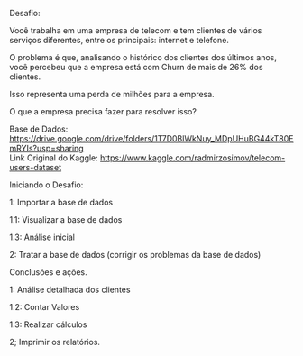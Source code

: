 Desafio:

Você trabalha em uma empresa de telecom e tem clientes de vários serviços diferentes, entre os principais: internet e telefone.

O problema é que, analisando o histórico dos clientes dos últimos anos, você percebeu que a empresa está com Churn de mais de 26% dos clientes.

Isso representa uma perda de milhões para a empresa.

O que a empresa precisa fazer para resolver isso?

Base de Dados: https://drive.google.com/drive/folders/1T7D0BlWkNuy_MDpUHuBG44kT80EmRYIs?usp=sharing <br>
Link Original do Kaggle: https://www.kaggle.com/radmirzosimov/telecom-users-dataset


Iniciando o Desafio:

1: Importar a base de dados

1.1: Visualizar a base de dados

1.3: Análise inicial 

2: Tratar a base de dados (corrigir os problemas da base de dados)

Conclusões e ações.


1: Análise detalhada dos clientes

1.2: Contar Valores

1.3: Realizar cálculos

2; Imprimir os relatórios.

